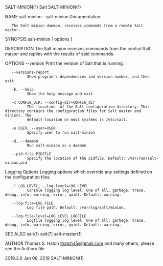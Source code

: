 SALT-MINION(1)                                                         Salt                                                         SALT-MINION(1)

NAME
       salt-minion - salt-minion Documentation

       The Salt minion daemon, receives commands from a remote Salt master.

SYNOPSIS
          salt-minion [ options ]

DESCRIPTION
       The Salt minion receives commands from the central Salt master and replies with the results of said commands.

OPTIONS
       --version
              Print the version of Salt that is running.

       --versions-report
              Show program's dependencies and version number, and then exit

       -h, --help
              Show the help message and exit

       -c CONFIG_DIR, --config-dir=CONFIG_dir
              The  location  of the Salt configuration directory. This directory contains the configuration files for Salt master and minions. The
              default location on most systems is /etc/salt.

       -u USER, --user=USER
              Specify user to run salt-minion

       -d, --daemon
              Run salt-minion as a daemon

       --pid-file PIDFILE
              Specify the location of the pidfile. Default: /var/run/salt-minion.pid

   Logging Options
       Logging options which override any settings defined on the configuration files.

       -l LOG_LEVEL, --log-level=LOG_LEVEL
              Console logging log level. One of all, garbage, trace, debug, info, warning, error, quiet. Default: warning.

       --log-file=LOG_FILE
              Log file path. Default: /var/log/salt/minion.

       --log-file-level=LOG_LEVEL_LOGFILE
              Logfile logging log level. One of all, garbage, trace, debug, info, warning, error, quiet. Default: warning.

SEE ALSO
       salt(1) salt(7) salt-master(1)

AUTHOR
       Thomas S. Hatch <thatch45@gmail.com> and many others, please see the Authors file

2019.2.0                                                           Jan 08, 2019                                                     SALT-MINION(1)
